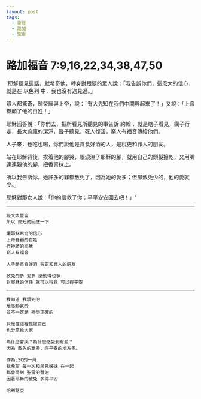 ```yaml
---
layout: post
tags:
  - 靈修
  - 路加
  - 聖靈
---
```


# 路加福音 7:9,16,22,34,38,47,50

'耶穌聽見這話，就希奇他，轉身對跟隨的眾人說：「我告訴你們，這麼大的信心，就是在 以色列 中，我也沒有遇見過。」

 眾人都驚奇，歸榮耀與上帝，說：「有大先知在我們中間興起來了！」又說：「上帝眷顧了他的百姓！」 

耶穌回答說：「你們去，把所看見所聽見的事告訴 約翰 ，就是瞎子看見，瘸子行走，長大痲瘋的潔淨，聾子聽見，死人復活，窮人有福音傳給他們。 

人子來，也吃也喝，你們說他是貪食好酒的人，是稅吏和罪人的朋友。 

站在耶穌背後，挨着他的腳哭，眼淚濕了耶穌的腳，就用自己的頭髮擦乾，又用嘴連連親他的腳，把香膏抹上。 

所以我告訴你，她許多的罪都赦免了，因為她的愛多；但那赦免少的，他的愛就少。」 

耶穌對那女人說：「你的信救了你；平平安安回去吧！」'

---

```
經文太豐富
所以 簡短的回應一下

讓耶穌希奇的信心
上帝眷顧的百姓
行神蹟的耶穌
窮人有福音

人子是貪食好酒 稅吏和罪人的朋友

赦免的多 愛多 感動得也多
對耶穌的信任 就可以得救 可以得平安
```

---

```
我知道 我讀到的
是感動我的
並不一定是 神學正確的

只是在這裡提醒自己
也分享給大家

為什麼會哭？為什麼感受到有愛？
因為 赦免的罪多，得平安的地方多。

作為LSC的一員
我希望 每一次和弟兄姊妹 在一起
都會得到 聖靈的醫治
因著耶穌的赦免 多得平安

哈利路亞
```